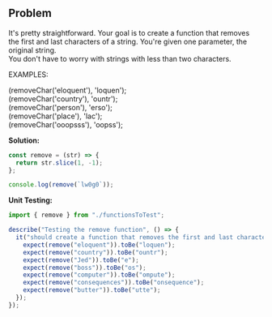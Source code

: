 ## Problem

It's pretty straightforward. Your goal is to create a function that removes  <br/>
the first and last characters of a string. You're given one parameter, the original string.  <br/>
You don't have to worry with strings with less than two characters. <br/>

EXAMPLES: <br/>

(removeChar('eloquent'), 'loquen'); <br/>
(removeChar('country'), 'ountr'); <br/>
(removeChar('person'), 'erso'); <br/> 
(removeChar('place'), 'lac'); <br/>
(removeChar('ooopsss'), 'oopss');

**Solution:**

```javascript
const remove = (str) => {
  return str.slice(1, -1);
};

console.log(remove(`lw0g0`));
```

**Unit Testing:**

```javascript
import { remove } from "./functionsToTest";

describe("Testing the remove function", () => {
  it("should create a function that removes the first and last characters of a string", () => {
    expect(remove("eloquent")).toBe("loquen");
    expect(remove("country")).toBe("ountr");
    expect(remove("Jed")).toBe("e");
    expect(remove("boss")).toBe("os");
    expect(remove("computer")).toBe("ompute");
    expect(remove("consequences")).toBe("onsequence");
    expect(remove("butter")).toBe("utte");
  });
});
```
